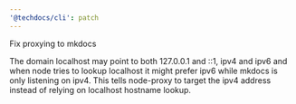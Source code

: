 ```yaml
---
'@techdocs/cli': patch
---
```


Fix proxying to mkdocs

The domain localhost may point to both 127.0.0.1 and ::1, ipv4 and ipv6
and when node tries to lookup localhost it might prefer ipv6 while mkdocs
is only listening on ipv4. This tells node-proxy to target the ipv4 address
instead of relying on localhost hostname lookup.
